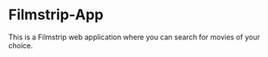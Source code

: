 # Filmstrip-App
This is a Filmstrip web application where you can search for movies of your choice.
